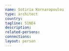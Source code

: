 ```yaml
---
name: Sotiria Kornaropoulou
type: architect
country:
tagline: 51NE4
description:
related-persons:
connections:
layout: person
---
```


